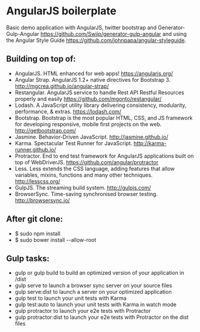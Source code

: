 AngularJS boilerplate
========================

Basic demo application with AngularJS, twitter bootstrap and Generator-Gulp-Angular https://github.com/Swiip/generator-gulp-angular and using the Angular Style Guide https://github.com/johnpapa/angular-styleguide.


## Building on top of:

* AngularJS. HTML enhanced for web apps! https://angularjs.org/
* Angular Strap. AngularJS 1.2+ native directives for Bootstrap 3. http://mgcrea.github.io/angular-strap/
* Restangular. AngularJS service to handle Rest API Restful Resources properly and easily https://github.com/mgonto/restangular/
* Lodash. A JavaScript utility library delivering consistency, modularity, performance, & extras. https://lodash.com/
* Bootstrap. Bootstrap is the most popular HTML, CSS, and JS framework for developing responsive, mobile first projects on the web. http://getbootstrap.com/
* Jasmine. Behavior-Driven JavaScript. http://jasmine.github.io/
* Karma. Spectacular Test Runner for JavaScript. http://karma-runner.github.io/
* Protractor. End to end test framework for AngularJS applications built on top of WebDriverJS. https://github.com/angular/protractor
* Less. Less extends the CSS language, adding features that allow variables, mixins, functions and many other techniques. http://lesscss.org/
* GulpJS. The streaming build system. http://gulpjs.com/
* BrowserSync. Time-saving synchronised browser testing. http://browsersync.io/


## After git clone:

* $ sudo npm install
* $ sudo bower install --allow-root


## Gulp tasks:

* gulp or gulp build to build an optimized version of your application in /dist
* gulp serve to launch a browser sync server on your source files
* gulp serve:dist to launch a server on your optimized application
* gulp test to launch your unit tests with Karma
* gulp test:auto to launch your unit tests with Karma in watch mode
* gulp protractor to launch your e2e tests with Protractor
* gulp protractor:dist to launch your e2e tests with Protractor on the dist files
